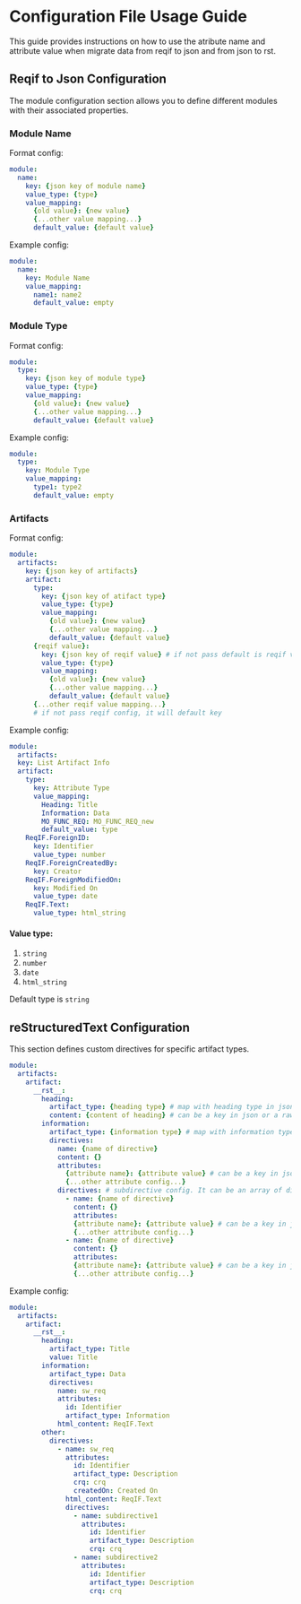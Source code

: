 # Configuration File Usage Guide

This guide provides instructions on how to use the atribute name and attribute value when migrate data from reqif to json and from json to rst.

## Reqif to Json Configuration

The module configuration section allows you to define different modules with their associated properties.

### Module Name

Format config:

```yaml
module:
  name:
    key: {json key of module name}
    value_type: {type}
    value_mapping:
      {old value}: {new value}
      {...other value mapping...}
      default_value: {default value}
```

Example config:

```yaml
module:
  name:
    key: Module Name
    value_mapping:
      name1: name2
      default_value: empty
```

### Module Type

Format config:

```yaml
module:
  type:
    key: {json key of module type}
    value_type: {type}
    value_mapping:
      {old value}: {new value}
      {...other value mapping...}
      default_value: {default value}
```

Example config:

```yaml
module:
  type:
    key: Module Type
    value_mapping:
      type1: type2
      default_value: empty
```

### Artifacts

Format config:

```yaml
module:
  artifacts:
    key: {json key of artifacts}
    artifact:
      type:
        key: {json key of atifact type}
        value_type: {type}
        value_mapping:
          {old value}: {new value}
          {...other value mapping...}
          default_value: {default value}
      {reqif value}:
        key: {json key of reqif value} # if not pass default is reqif value
        value_type: {type}
        value_mapping:
          {old value}: {new value}
          {...other value mapping...}
          default_value: {default value}
      {...other reqif value mapping...}
      # if not pass reqif config, it will default key
```

Example config:

```yaml
module:
  artifacts:
  key: List Artifact Info
  artifact:
    type:
      key: Attribute Type
      value_mapping:
        Heading: Title
        Information: Data
        MO_FUNC_REQ: MO_FUNC_REQ_new
        default_value: type
    ReqIF.ForeignID:
      key: Identifier
      value_type: number
    ReqIF.ForeignCreatedBy:
      key: Creator
    ReqIF.ForeignModifiedOn:
      key: Modified On
      value_type: date
    ReqIF.Text:
      value_type: html_string
```

#### Value type:

1. `string`
2. `number`
3. `date`
4. `html_string`

Default type is `string`

## reStructuredText Configuration

This section defines custom directives for specific artifact types.

```yaml
module:
  artifacts:
    artifact:
      __rst__:
        heading:
          artifact_type: {heading type} # map with heading type in json
          content: {content of heading} # can be a key in json or a raw string
        information:
          artifact_type: {information type} # map with information type in json
          directives:
            name: {name of directive}
            content: {}
            attributes:
              {attribute name}: {attribute value} # can be a key in json or a raw string
              {...other attribute config...}
            directives: # subdirective config. It can be an array of directive in yaml
              - name: {name of directive}
                content: {}
                attributes:
                {attribute name}: {attribute value} # can be a key in json or a raw string
                {...other attribute config...}
              - name: {name of directive}
                content: {}
                attributes:
                {attribute name}: {attribute value} # can be a key in json or a raw string
                {...other attribute config...}

```

Example config:

```yaml
module:
  artifacts:
    artifact:
      __rst__:
        heading:
          artifact_type: Title
          value: Title
        information:
          artifact_type: Data
          directives:
            name: sw_req
            attributes:
              id: Identifier
              artifact_type: Information
            html_content: ReqIF.Text
        other:
          directives:
            - name: sw_req
              attributes:
                id: Identifier
                artifact_type: Description
                crq: crq
                createdOn: Created On
              html_content: ReqIF.Text
              directives:
                - name: subdirective1
                  attributes:
                    id: Identifier
                    artifact_type: Description
                    crq: crq
                - name: subdirective2
                  attributes:
                    id: Identifier
                    artifact_type: Description
                    crq: crq
```
